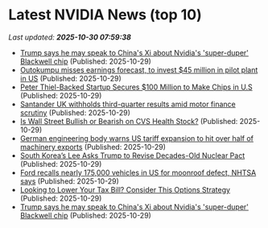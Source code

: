 # Latest NVIDIA News (top 10)
_Last updated: **2025-10-30 07:59:38**_

- [Trump says he may speak to China's Xi about Nvidia's 'super-duper' Blackwell chip](https://www.thehindubusinessline.com/info-tech/trump-says-he-may-speak-to-chinas-xi-about-nvidias-super-duper-blackwell-chip/article70215966.ece) (Published: 2025-10-29)
- [Outokumpu misses earnings forecast, to invest $45 million in pilot plant in US](https://biztoc.com/x/34526b99f3e605af) (Published: 2025-10-29)
- [Peter Thiel-Backed Startup Secures $100 Million to Make Chips in U.S](https://biztoc.com/x/d1a22ed5b0e5befb) (Published: 2025-10-29)
- [Santander UK withholds third-quarter results amid motor finance scrutiny](https://biztoc.com/x/26bd761767d80ad2) (Published: 2025-10-29)
- [Is Wall Street Bullish or Bearish on CVS Health Stock?](https://biztoc.com/x/7f2335dda1efded5) (Published: 2025-10-29)
- [German engineering body warns US tariff expansion to hit over half of machinery exports](https://biztoc.com/x/51adf66ded9bc551) (Published: 2025-10-29)
- [South Korea’s Lee Asks Trump to Revise Decades-Old Nuclear Pact](https://biztoc.com/x/e3c85f363438735d) (Published: 2025-10-29)
- [Ford recalls nearly 175,000 vehicles in US for moonroof defect, NHTSA says](https://biztoc.com/x/9986419364e67691) (Published: 2025-10-29)
- [Looking to Lower Your Tax Bill? Consider This Options Strategy](https://biztoc.com/x/92e9f2aedf498e07) (Published: 2025-10-29)
- [Trump says he may speak to China's Xi about Nvidia's 'super-duper' Blackwell chip](https://www.yahoo.com/news/articles/trump-says-may-speak-chinas-073432698.html) (Published: 2025-10-29)
